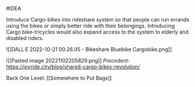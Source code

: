 #IDEA 

Introduce Cargo-bikes into rideshare system so that people can run errands using the bikes or simply better ride with their belongings. Introducing Cargo bike-tricycles would also expand access to the system to elderly and disabled riders. 

![[DALL·E 2022-10-21 00.26.05 - Bikeshare Bluebike Cargobike.png]]

![[Pasted image 20221102205829.png]]
*Precedent*: 
https://joyride.city/blog/shared-cargo-bikes-revolution/

Back One Level: [[Somewhere to Put Bags]]

